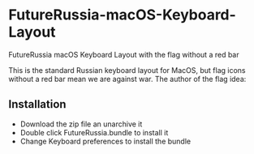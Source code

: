 # FutureRussia-macOS-Keyboard-Layout
FutureRussia macOS Keyboard Layout with the flag without a red bar

This is the standard Russian keyboard layout for MacOS, but flag icons without a red bar mean we are against war. The author of the flag idea: <Please let me know the name>
  
## Installation
- Download the zip file an unarchive it
- Double click FutureRussia.bundle to install it
- Change Keyboard preferences to install the bundle
